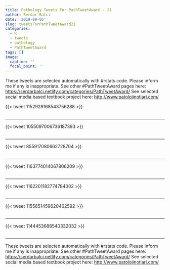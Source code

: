 ```yaml
---
title: Pathology Tweets For PathTweetAward - 21
author: Serdar Balci
date: '2019-09-05'
slug: tweetsForPathTweetAward21
categories:
  - R
  - tweets
  - pathology
  - PathTweetAward
tags: []
image:
  caption: ''
  focal_point: ''
---
```



These tweets are selected automatically with #rstats code. Please inform me if any is inappropriate.
See other #PathTweetAward pages here: https://serdarbalci.netlify.com/categories/PathTweetAward/ 
See selected social media based textbook project here: http://www.patolojinotlari.com/

{{< tweet 1152928168543756288 >}}
<br>
<br>
<hr>
{{< tweet 1055097006736187393 >}}
<br>
<br>
<hr>
{{< tweet 855917080662728704 >}}
<br>
<br>
<hr>
{{< tweet 1163774014067806209 >}}
<br>
<br>
<hr>
{{< tweet 1162201182774784002 >}}
<br>
<br>
<hr>
{{< tweet 1155651459620462592 >}}
<br>
<br>
<hr>
{{< tweet 1144453688540332032 >}}
<br>
<br>
<hr>


These tweets are selected automatically with #rstats code. Please inform me if any is inappropriate.
See other #PathTweetAward pages here: https://serdarbalci.netlify.com/categories/PathTweetAward/ 
See selected social media based textbook project here: http://www.patolojinotlari.com/
